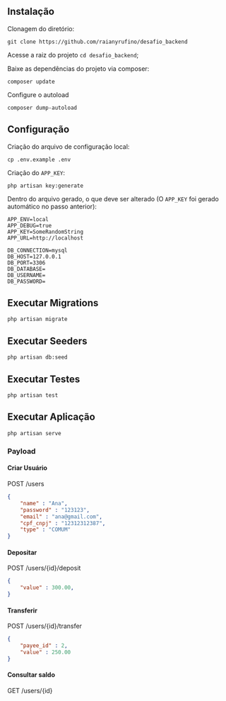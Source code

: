## Instalação 

Clonagem do diretório:
```
git clone https://github.com/raianyrufino/desafio_backend
```

Acesse a raiz do projeto `cd desafio_backend`;

Baixe as dependências do projeto via composer:
```
composer update
```

Configure o autoload
```
composer dump-autoload
```

## Configuração
Criação do arquivo de configuração local:
```
cp .env.example .env
```

Criação do `APP_KEY`:
```
php artisan key:generate
```

Dentro do arquivo gerado, o que deve ser alterado (O `APP_KEY` foi gerado automático no passo anterior):
```
APP_ENV=local
APP_DEBUG=true
APP_KEY=SomeRandomString
APP_URL=http://localhost

DB_CONNECTION=mysql
DB_HOST=127.0.0.1
DB_PORT=3306
DB_DATABASE=
DB_USERNAME=
DB_PASSWORD=
```
## Executar Migrations
```
php artisan migrate
```

## Executar Seeders
```
php artisan db:seed 
```

## Executar Testes
```
php artisan test
```

## Executar Aplicação
```
php artisan serve
```

### Payload

#### Criar Usuário
POST /users

```json
{
    "name" : "Ana",
    "password" : "123123",
    "email" : "ana@gmail.com",
    "cpf_cnpj" : "12312312387",
    "type" : "COMUM"
}
```

#### Depositar
POST /users/{id}/deposit

```json
{
    "value" : 300.00,
}
```

#### Transferir
POST /users/{id}/transfer

```json
{
    "payee_id" : 2,
    "value" : 250.00
}
```

#### Consultar saldo
GET /users/{id}
